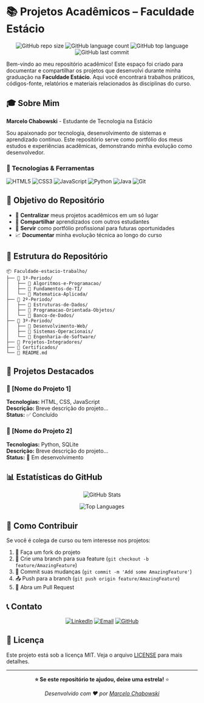 # 📚 Projetos Acadêmicos – Faculdade Estácio

<div align="center">

![GitHub repo size](https://img.shields.io/github/repo-size/marcelochabowski/Faculdade-estacio-trabalho)
![GitHub language count](https://img.shields.io/github/languages/count/marcelochabowski/Faculdade-estacio-trabalho)
![GitHub top language](https://img.shields.io/github/languages/top/marcelochabowski/Faculdade-estacio-trabalho)
![GitHub last commit](https://img.shields.io/github/last-commit/marcelochabowski/Faculdade-estacio-trabalho)

</div>

Bem-vindo ao meu repositório acadêmico! Este espaço foi criado para documentar e compartilhar os projetos que desenvolvi durante minha graduação na **Faculdade Estácio**. Aqui você encontrará trabalhos práticos, códigos-fonte, relatórios e materiais relacionados às disciplinas do curso.

## 🎓 Sobre Mim

**Marcelo Chabowski** - Estudante de Tecnologia na Estácio

Sou apaixonado por tecnologia, desenvolvimento de sistemas e aprendizado contínuo. Este repositório serve como portfólio dos meus estudos e experiências acadêmicas, demonstrando minha evolução como desenvolvedor.

### 🔧 Tecnologias & Ferramentas
![HTML5](https://img.shields.io/badge/-HTML5-E34F26?style=flat-square&logo=html5&logoColor=white)
![CSS3](https://img.shields.io/badge/-CSS3-1572B6?style=flat-square&logo=css3)
![JavaScript](https://img.shields.io/badge/-JavaScript-F7DF1E?style=flat-square&logo=javascript&logoColor=black)
![Python](https://img.shields.io/badge/-Python-3776AB?style=flat-square&logo=python&logoColor=white)
![Java](https://img.shields.io/badge/-Java-007396?style=flat-square&logo=java)
![Git](https://img.shields.io/badge/-Git-F05032?style=flat-square&logo=git&logoColor=white)

## 💼 Objetivo do Repositório

- 🎯 **Centralizar** meus projetos acadêmicos em um só lugar
- 🤝 **Compartilhar** aprendizados com outros estudantes
- 💼 **Servir** como portfólio profissional para futuras oportunidades
- 📈 **Documentar** minha evolução técnica ao longo do curso

## 📁 Estrutura do Repositório

```
📦 Faculdade-estacio-trabalho/
├── 📂 1º-Periodo/
│   ├── 📂 Algoritmos-e-Programacao/
│   ├── 📂 Fundamentos-de-TI/
│   └── 📂 Matematica-Aplicada/
├── 📂 2º-Periodo/
│   ├── 📂 Estruturas-de-Dados/
│   ├── 📂 Programacao-Orientada-Objetos/
│   └── 📂 Banco-de-Dados/
├── 📂 3º-Periodo/
│   ├── 📂 Desenvolvimento-Web/
│   ├── 📂 Sistemas-Operacionais/
│   └── 📂 Engenharia-de-Software/
├── 📂 Projetos-Integradores/
├── 📂 Certificados/
└── 📄 README.md
```

## 🚀 Projetos Destacados

### 🌟 [Nome do Projeto 1]
**Tecnologias:** HTML, CSS, JavaScript  
**Descrição:** Breve descrição do projeto...  
**Status:** ✅ Concluído

### 🌟 [Nome do Projeto 2]
**Tecnologias:** Python, SQLite  
**Descrição:** Breve descrição do projeto...  
**Status:** 🔄 Em desenvolvimento

## 📊 Estatísticas do GitHub

<div align="center">

![GitHub Stats](https://github-readme-stats.vercel.app/api?username=marcelochabowski&show_icons=true&theme=radical)

![Top Languages](https://github-readme-stats.vercel.app/api/top-langs/?username=marcelochabowski&layout=compact&theme=radical)

</div>

## 🤝 Como Contribuir

Se você é colega de curso ou tem interesse nos projetos:

1. 🍴 Faça um fork do projeto
2. 🌱 Crie uma branch para sua feature (`git checkout -b feature/AmazingFeature`)
3. 📝 Commit suas mudanças (`git commit -m 'Add some AmazingFeature'`)
4. 📤 Push para a branch (`git push origin feature/AmazingFeature`)
5. 🔄 Abra um Pull Request

## 📞 Contato

<div align="center">

[![LinkedIn](https://img.shields.io/badge/-LinkedIn-0077B5?style=for-the-badge&logo=linkedin&logoColor=white)](https://linkedin.com/in/seu-perfil)
[![Email](https://img.shields.io/badge/-Email-D14836?style=for-the-badge&logo=gmail&logoColor=white)](mailto:seu-email@exemplo.com)
[![GitHub](https://img.shields.io/badge/-GitHub-181717?style=for-the-badge&logo=github)](https://github.com/marcelochabowski)

</div>

## 📄 Licença

Este projeto está sob a licença MIT. Veja o arquivo [LICENSE](LICENSE) para mais detalhes.

---

<div align="center">

**⭐ Se este repositório te ajudou, deixe uma estrela!** ⭐

*Desenvolvido com ❤️ por [Marcelo Chabowski](https://github.com/marcelochabowski)*

</div>

